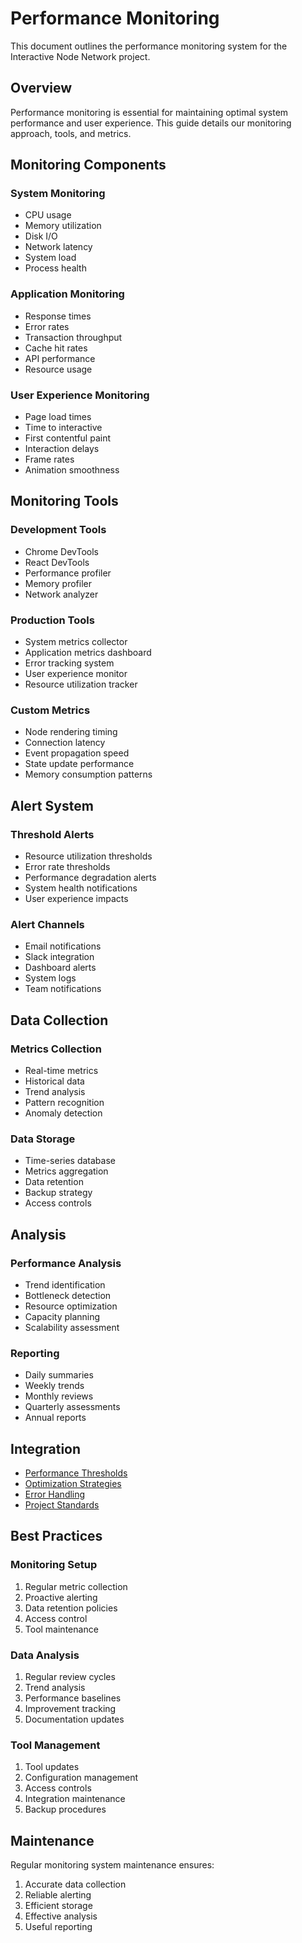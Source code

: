 # Performance Monitoring

This document outlines the performance monitoring system for the Interactive Node Network project.

## Overview

Performance monitoring is essential for maintaining optimal system performance and user experience. This guide details our monitoring approach, tools, and metrics.

## Monitoring Components

### System Monitoring

- CPU usage
- Memory utilization
- Disk I/O
- Network latency
- System load
- Process health

### Application Monitoring

- Response times
- Error rates
- Transaction throughput
- Cache hit rates
- API performance
- Resource usage

### User Experience Monitoring

- Page load times
- Time to interactive
- First contentful paint
- Interaction delays
- Frame rates
- Animation smoothness

## Monitoring Tools

### Development Tools

- Chrome DevTools
- React DevTools
- Performance profiler
- Memory profiler
- Network analyzer

### Production Tools

- System metrics collector
- Application metrics dashboard
- Error tracking system
- User experience monitor
- Resource utilization tracker

### Custom Metrics

- Node rendering timing
- Connection latency
- Event propagation speed
- State update performance
- Memory consumption patterns

## Alert System

### Threshold Alerts

- Resource utilization thresholds
- Error rate thresholds
- Performance degradation alerts
- System health notifications
- User experience impacts

### Alert Channels

- Email notifications
- Slack integration
- Dashboard alerts
- System logs
- Team notifications

## Data Collection

### Metrics Collection

- Real-time metrics
- Historical data
- Trend analysis
- Pattern recognition
- Anomaly detection

### Data Storage

- Time-series database
- Metrics aggregation
- Data retention
- Backup strategy
- Access controls

## Analysis

### Performance Analysis

- Trend identification
- Bottleneck detection
- Resource optimization
- Capacity planning
- Scalability assessment

### Reporting

- Daily summaries
- Weekly trends
- Monthly reviews
- Quarterly assessments
- Annual reports

## Integration

- [Performance Thresholds](./thresholds.md)
- [Optimization Strategies](./optimization.md)
- [Error Handling](../errors/README.md)
- [Project Standards](../project-standards.md)

## Best Practices

### Monitoring Setup

1. Regular metric collection
2. Proactive alerting
3. Data retention policies
4. Access control
5. Tool maintenance

### Data Analysis

1. Regular review cycles
2. Trend analysis
3. Performance baselines
4. Improvement tracking
5. Documentation updates

### Tool Management

1. Tool updates
2. Configuration management
3. Access controls
4. Integration maintenance
5. Backup procedures

## Maintenance

Regular monitoring system maintenance ensures:

1. Accurate data collection
2. Reliable alerting
3. Efficient storage
4. Effective analysis
5. Useful reporting 